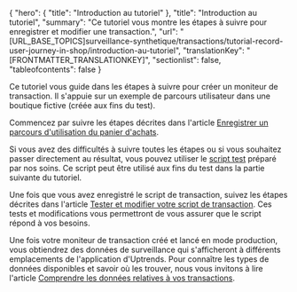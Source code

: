 {
  "hero": {
    "title": "Introduction au tutoriel"
  },
  "title": "Introduction au tutoriel",
  "summary": "Ce tutoriel vous montre les étapes à suivre pour enregistrer et modifier une transaction.",
  "url": "[URL_BASE_TOPICS]surveillance-synthetique/transactions/tutorial-record-user-journey-in-shop/introduction-au-tutoriel",
  "translationKey": "[FRONTMATTER_TRANSLATIONKEY]",
  "sectionlist": false,
  "tableofcontents": false
}

Ce tutoriel vous guide dans les étapes à suivre pour créer un moniteur de transaction. Il s'appuie sur un exemple de parcours utilisateur dans une boutique fictive (créée aux fins du test).

Commencez par suivre les étapes décrites dans l'article [Enregistrer un parcours d'utilisation du panier d'achats]([LINK_URL_1]).

Si vous avez des difficultés à suivre toutes les étapes ou si vous souhaitez passer directement au résultat, vous pouvez utiliser le [script test]([LINK_URL_2]) préparé par nos soins. Ce script peut être utilisé aux fins du test dans la partie suivante du tutoriel.

Une fois que vous avez enregistré le script de transaction, suivez les étapes décrites dans l'article [Tester et modifier votre script de transaction]([LINK_URL_3]). Ces tests et modifications vous permettront de vous assurer que le script répond à vos besoins.


Une fois votre moniteur de transaction créé et lancé en mode production, vous obtiendrez des données de surveillance qui s'afficheront à différents emplacements de l'application d'Uptrends. Pour connaître les types de données disponibles et savoir où les trouver, nous vous invitons à lire l'article [Comprendre les données relatives à vos transactions]([LINK_URL_4]).
